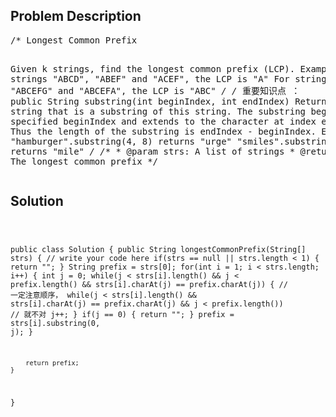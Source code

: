 <!--
<style>
  body { font-family: Arial, sans-serif; }
  .container { max-width: 700px; margin: 0 auto; padding: 10px; }
  .comment-block { background-color: #f9f9f9; padding: 10px; border-left: 5px solid #ccc; overflow-wrap: break-word; white-space: pre-wrap; }
  .code-block { background-color: #f4f4f4; padding: 10px; border: 1px solid #ddd; overflow-wrap: break-word; white-space: pre-wrap; }
</style>
-->

<div class='container'>
<h2>Problem Description</h2>
<div class='comment-block'>
<pre>
/* Longest Common Prefix

Given k strings, find the longest common prefix (LCP).
Example
For strings "ABCD", "ABEF" and "ACEF", the LCP is "A"
For strings "ABCDEFG", "ABCEFG" and "ABCEFA", the LCP is "ABC"
*/
/*
重要知识点 ： public String substring(int beginIndex, int endIndex)
Returns a new string that is a substring of this string. 
The substring begins at the specified beginIndex and extends to the character at index endIndex - 1. 
Thus the length of the substring is endIndex - beginIndex.
Examples:
"hamburger".substring(4, 8) returns "urge"
"smiles".substring(1, 5) returns "mile"
*/
    /**
     * @param strs: A list of strings
     * @return: The longest common prefix
     */
</pre>
</div>

<h2>Solution</h2>
<div class='code-block'>
<pre><code class='language-java'>


public class Solution {
    public String longestCommonPrefix(String[] strs) {
        // write your code here
        if(strs == null || strs.length < 1) {
            return "";
        }
        String prefix = strs[0];
        for(int i = 1; i < strs.length; i++) {
            int j = 0;
            while(j < strs[i].length() && j < prefix.length() && strs[i].charAt(j) == prefix.charAt(j)) {
            // 一定注意顺序， while(j < strs[i].length() && strs[i].charAt(j) == prefix.charAt(j) && j < prefix.length())
            // 就不对
                j++;
            }
            if(j == 0) {
                return "";
            }
            prefix = strs[i].substring(0, j);
        }
        
        return prefix;
    }
}</code></pre>
</div>
</div>

